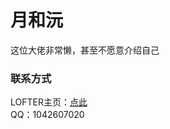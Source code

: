 ﻿<html>
  <head/>
  <body>
<h1>月和沅</h1>
这位大佬非常懒，甚至不愿意介绍自己
<h3>联系方式</h3>
LOFTER主页：<a href="https://tangyuan122625.lofter.com/">点此</a><br>
QQ：1042607020
  </body>
</html>
